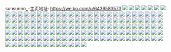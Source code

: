 sunsunnn_-主页地址: https://weibo.com/u/6436583573 
![](https://wx4.sinaimg.cn/mw2000/0071Bfq5gy1gff83g4xagj31hc0u0q9f.jpg) 
![](https://wx4.sinaimg.cn/mw2000/0071Bfq5gy1gff83u8j1wj31hc0u0wl7.jpg) 
![](https://wx4.sinaimg.cn/mw2000/0071Bfq5gy1gff83hn52hj31hc0u0gs9.jpg) 
![](https://wx4.sinaimg.cn/mw2000/0071Bfq5gy1gff83ixcq8j31hc0u0agw.jpg) 
![](https://wx4.sinaimg.cn/mw2000/0071Bfq5gy1gff83i3cn8j31hc0u0jw3.jpg) 
![](https://wx4.sinaimg.cn/mw2000/0071Bfq5gy1gff83ig9muj31hc0u0tg3.jpg) 
![](https://wx4.sinaimg.cn/mw2000/0071Bfq5gy1gff83jf212j30rs0v97ba.jpg) 
![](https://wx4.sinaimg.cn/mw2000/0071Bfq5gy1gff83jxev6j30rs0v9thr.jpg) 
![](https://wx4.sinaimg.cn/mw2000/0071Bfq5gy1gff83f7naij31hc0u0tiy.jpg) 
![](https://wx4.sinaimg.cn/mw2000/0071Bfq5ly1gfd5zp2awkj30u014015t.jpg) 
![](https://wx4.sinaimg.cn/mw2000/0071Bfq5ly1gfd5zraxx8j30u014010r.jpg) 
![](https://wx4.sinaimg.cn/mw2000/0071Bfq5ly1gfd5zq5ejbj30u00u0aeg.jpg) 
![](https://wx4.sinaimg.cn/mw2000/0071Bfq5ly1gfd5zsi00xj30u00u0qbq.jpg) 
![](https://wx4.sinaimg.cn/mw2000/0071Bfq5gy1gf8fvq6xtsj31h60tigut.jpg) 
![](https://wx4.sinaimg.cn/mw2000/0071Bfq5ly1gf7ap9s262j31hc0u0n4h.jpg) 
![](https://wx4.sinaimg.cn/mw2000/0071Bfq5ly1gf7ap4rjwwj31hc0u0wk1.jpg) 
![](https://wx4.sinaimg.cn/mw2000/0071Bfq5ly1gf7ap5r06gj31hc0u0gs8.jpg) 
![](https://wx4.sinaimg.cn/mw2000/0071Bfq5ly1gf7ap3bc82j31hc0u0dnu.jpg) 
![](https://wx4.sinaimg.cn/mw2000/0071Bfq5ly1gf7ap8w1u6j31hc0u0n3t.jpg) 
![](https://wx4.sinaimg.cn/mw2000/0071Bfq5ly1gf7ap7uyxhj31hc0u07ct.jpg) 
![](https://wx4.sinaimg.cn/mw2000/0071Bfq5ly1gf7ap72qfrj31hc0u046p.jpg) 
![](https://wx4.sinaimg.cn/mw2000/0071Bfq5ly1gf7ap6d3imj31hc0u0gqg.jpg) 
![](https://wx4.sinaimg.cn/mw2000/0071Bfq5ly1gf7ap4acrnj31hc0u0gqy.jpg) 
![](https://wx4.sinaimg.cn/mw2000/0071Bfq5gy1gf5mnra2n5j31o01o07wh.jpg) 
![](https://wx4.sinaimg.cn/mw2000/0071Bfq5gy1gf5mnqmchuj31o01o07wh.jpg) 
![](https://wx4.sinaimg.cn/mw2000/0071Bfq5gy1gf4oga92ckj31o01o07wi.jpg) 
![](https://wx4.sinaimg.cn/mw2000/0071Bfq5gy1gf2toj6mt9j3140140qgk.jpg) 
![](https://wx4.sinaimg.cn/mw2000/0071Bfq5gy1gf2tok2v36j314014017k.jpg) 
![](https://wx4.sinaimg.cn/mw2000/0071Bfq5gy1gf2tokjegxj3140140nby.jpg) 
![](https://wx4.sinaimg.cn/mw2000/0071Bfq5gy1gf2tokxd15j3140140gvm.jpg) 
![](https://wx4.sinaimg.cn/mw2000/0071Bfq5gy1gf2tojp2atj3140140kd6.jpg) 
![](https://wx4.sinaimg.cn/mw2000/0071Bfq5gy1gf2nlq4x9hj32c0340npf.jpg) 
![](https://wx4.sinaimg.cn/mw2000/0071Bfq5gy1geu8isru9lj31o01o0npd.jpg) 
![](https://wx4.sinaimg.cn/mw2000/0071Bfq5gy1geu8iu76ywj31o01o0b29.jpg) 
![](https://wx4.sinaimg.cn/mw2000/0071Bfq5gy1geu8iuzx24j31o01o0npd.jpg) 
![](https://wx4.sinaimg.cn/mw2000/0071Bfq5gy1geu8irwg65j31o01o0u0x.jpg) 
![](https://wx4.sinaimg.cn/mw2000/0071Bfq5ly1get6cytddbj30u30u0gvz.jpg) 
![](https://wx4.sinaimg.cn/mw2000/0071Bfq5ly1get6czmqrlj31400u0ah2.jpg) 
![](https://wx4.sinaimg.cn/mw2000/0071Bfq5gy1geqpoa54lzj329g29g7wi.jpg) 
![](https://wx4.sinaimg.cn/mw2000/0071Bfq5gy1genjnyaj74j32c0340x6p.jpg) 
![](https://wx4.sinaimg.cn/mw2000/0071Bfq5gy1genjo72zayj32c02efqv5.jpg) 
![](https://wx4.sinaimg.cn/mw2000/0071Bfq5gy1genjnu3jxoj32c0340x6q.jpg) 
![](https://wx4.sinaimg.cn/mw2000/0071Bfq5gy1genjnsqtz3j324g24gkjl.jpg) 
![](https://wx4.sinaimg.cn/mw2000/0071Bfq5gy1genjnzmttmj32c03407wi.jpg) 
![](https://wx4.sinaimg.cn/mw2000/0071Bfq5gy1genjo3dqxqj32c0340npd.jpg) 
![](https://wx4.sinaimg.cn/mw2000/0071Bfq5gy1genjo10hlcj32c0340x6p.jpg) 
![](https://wx4.sinaimg.cn/mw2000/0071Bfq5gy1genjo5nynsj32c02c0e82.jpg) 
![](https://wx4.sinaimg.cn/mw2000/0071Bfq5gy1genjnwyskfj328a2z1qv6.jpg) 
![](https://wx4.sinaimg.cn/mw2000/0071Bfq5gy1genjnvnzivj325t2vrkjn.jpg) 
![](https://wx4.sinaimg.cn/mw2000/0071Bfq5gy1genjo27yifj32kk1xfkjl.jpg) 
![](https://wx4.sinaimg.cn/mw2000/0071Bfq5gy1gehxtpzsasj32c0340npe.jpg) 
![](https://wx4.sinaimg.cn/mw2000/0071Bfq5gy1gehxtn28ilj33402c0b2a.jpg) 
![](https://wx4.sinaimg.cn/mw2000/0071Bfq5ly1gej05p9j39j30u0140aja.jpg) 
![](https://wx4.sinaimg.cn/mw2000/0071Bfq5gy1gehxtofo20j327g2ycb2b.jpg) 
![](https://wx4.sinaimg.cn/mw2000/0071Bfq5gy1gehxtqz3z4j32c0340qv6.jpg) 
![](https://wx4.sinaimg.cn/mw2000/0071Bfq5gy1gehxts2i5kj32c02c0b2a.jpg) 
![](https://wx4.sinaimg.cn/mw2000/0071Bfq5gy1gehxtuzhfmj328k2zfe82.jpg) 
![](https://wx4.sinaimg.cn/mw2000/0071Bfq5gy1gehxtt4zg9j32c02c0b2a.jpg) 
![](https://wx4.sinaimg.cn/mw2000/0071Bfq5gy1gehxtvvokdj32432yf1ky.jpg) 
![](https://wx4.sinaimg.cn/mw2000/0071Bfq5gy1gehxtlzpelj32c0340x6r.jpg) 
![](https://wx4.sinaimg.cn/mw2000/0071Bfq5gy1gegnpmr76zj31zi2rmb2b.jpg) 
![](https://wx4.sinaimg.cn/mw2000/0071Bfq5gy1gegnpow2kqj32c02c07wj.jpg) 
![](https://wx4.sinaimg.cn/mw2000/0071Bfq5gy1geffqlgvqqj325l25lx6p.jpg) 
![](https://wx4.sinaimg.cn/mw2000/0071Bfq5ly1gebu4k9pdkj30u018ugwi.jpg) 
![](https://wx4.sinaimg.cn/mw2000/0071Bfq5gy1geaw6nkawlj31o0280u0x.jpg) 
![](https://wx4.sinaimg.cn/mw2000/0071Bfq5gy1geaw6kpwmaj31o01o04qp.jpg) 
![](https://wx4.sinaimg.cn/mw2000/0071Bfq5gy1geaw6m5a1jj31o0280x6p.jpg) 
![](https://wx4.sinaimg.cn/mw2000/0071Bfq5ly1ge32yz1ql4j30rs1awn7k.jpg) 
![](https://wx4.sinaimg.cn/mw2000/0071Bfq5ly1ge32z0tznej30rs1aw49t.jpg) 
![](https://wx4.sinaimg.cn/mw2000/0071Bfq5ly1ge32yx7oobj30rs1aw164.jpg) 
![](https://wx4.sinaimg.cn/mw2000/0071Bfq5ly1ge32z28aglj30rs1qi490.jpg) 
![](https://wx4.sinaimg.cn/mw2000/0071Bfq5ly1ge32z439gqj30rs1aw47a.jpg) 
![](https://wx4.sinaimg.cn/mw2000/0071Bfq5gy1gdzd703g0yj32s92s9qv5.jpg) 
![](https://wx4.sinaimg.cn/mw2000/0071Bfq5ly1gdshqlm78bj30u00u0dr8.jpg) 
![](https://wx4.sinaimg.cn/mw2000/0071Bfq5ly1gdshqm4apij30u00u0429.jpg) 
![](https://wx4.sinaimg.cn/mw2000/0071Bfq5ly1gdshqmr9sdj30u00u0n4e.jpg) 
![](https://wx4.sinaimg.cn/mw2000/0071Bfq5ly1gdshqkz4u5j30u00u0497.jpg) 
![](https://wx4.sinaimg.cn/mw2000/0071Bfq5ly1gdshqnmkl3j30u00u0qe2.jpg) 
![](https://wx4.sinaimg.cn/mw2000/0071Bfq5ly1gdshqooaxyj30u00u0qci.jpg) 
![](https://wx4.sinaimg.cn/mw2000/0071Bfq5ly1gdnws3sn0vj30rs1ckwol.jpg) 
![](https://wx4.sinaimg.cn/mw2000/0071Bfq5ly1gdnws0idfxj30rs0wd7cd.jpg) 
![](https://wx4.sinaimg.cn/mw2000/0071Bfq5ly1gdnws86k15j30rs1sqnaf.jpg) 
![](https://wx4.sinaimg.cn/mw2000/0071Bfq5gy1gdnws9fb1bj30rs28xk9k.jpg) 
![](https://wx4.sinaimg.cn/mw2000/0071Bfq5gy1gdnws9tke0j30rs1cktk1.jpg) 
![](https://wx4.sinaimg.cn/mw2000/0071Bfq5gy1gdnwsahfjhj30rs1ckqld.jpg) 
![](https://wx4.sinaimg.cn/mw2000/0071Bfq5gy1gdnwsb4nwbj30rs1sq4gv.jpg) 
![](https://wx4.sinaimg.cn/mw2000/0071Bfq5ly1gdfpqngghkj31jk1jkkgz.jpg) 
![](https://wx4.sinaimg.cn/mw2000/0071Bfq5ly1gdfpqnwqmzj30qo0pg41l.jpg) 
![](https://wx4.sinaimg.cn/mw2000/0071Bfq5ly1gdfpqoa4vcj311q1kw7o2.jpg) 
![](https://wx4.sinaimg.cn/mw2000/0071Bfq5ly1gbdx2b36mtj31dp0rxn31.jpg) 
![](https://wx4.sinaimg.cn/mw2000/0071Bfq5ly1gaw8a682zej34mo334b2d.jpg) 
![](https://wx4.sinaimg.cn/mw2000/0071Bfq5ly1gaw8a17j8dj34mo334kjp.jpg) 
![](https://wx4.sinaimg.cn/mw2000/0071Bfq5ly1gaw8b376wkj34mo334hdx.jpg) 
![](https://wx4.sinaimg.cn/mw2000/0071Bfq5ly1gaw8bdzd5qj34mo334hdx.jpg) 
![](https://wx4.sinaimg.cn/mw2000/0071Bfq5ly1gaw8a9py8nj34mo334hdx.jpg) 
![](https://wx4.sinaimg.cn/mw2000/0071Bfq5ly1gaw8akcg2wj34mo334npj.jpg) 
![](https://wx4.sinaimg.cn/mw2000/0071Bfq5gy1ga7xn8og6pj30s31o0n9p.jpg) 
![](https://wx4.sinaimg.cn/mw2000/0071Bfq5ly1ga5jbh5k0hj31o01o04qp.jpg) 
![](https://wx4.sinaimg.cn/mw2000/0071Bfq5ly1ga5jc059a1j31o02804qq.jpg) 
![](https://wx4.sinaimg.cn/mw2000/0071Bfq5ly1ga5jc0i7wmj316o1kukih.jpg) 
![](https://wx4.sinaimg.cn/mw2000/0071Bfq5ly1ga5jc1mx6jj32801o0hdu.jpg) 
![](https://wx4.sinaimg.cn/mw2000/0071Bfq5ly1ga5jc2696sj31xs1gchdt.jpg) 
![](https://wx4.sinaimg.cn/mw2000/0071Bfq5ly1ga5jc471loj32801o0e82.jpg) 
![](https://wx4.sinaimg.cn/mw2000/0071Bfq5ly1g9sieb36orj30go0gognf.jpg) 
![](https://wx4.sinaimg.cn/mw2000/0071Bfq5ly1g9pjb8xdoaj31420u0n88.jpg) 
![](https://wx4.sinaimg.cn/mw2000/0071Bfq5ly1g9nh6sgqi6j32801o0hdt.jpg) 
![](https://wx4.sinaimg.cn/mw2000/0071Bfq5ly1g9nh6q9ahrj32801o0e81.jpg) 
![](https://wx4.sinaimg.cn/mw2000/0071Bfq5ly1g9nh6kutjbj31y01nzkjl.jpg) 
![](https://wx4.sinaimg.cn/mw2000/0071Bfq5ly1g9nh6v3q0ej32c02c0kjm.jpg) 
![](https://wx4.sinaimg.cn/mw2000/0071Bfq5ly1g9nh6ouavlj31bz1rzhdt.jpg) 
![](https://wx4.sinaimg.cn/mw2000/0071Bfq5ly1g9nh6zczefj32c02c0u0y.jpg) 
![](https://wx4.sinaimg.cn/mw2000/0071Bfq5ly1g9nh71sjp5j32c0340b2a.jpg) 
![](https://wx4.sinaimg.cn/mw2000/0071Bfq5ly1g9nh75cosfj32c02c01kz.jpg) 
![](https://wx4.sinaimg.cn/mw2000/0071Bfq5ly1g9nh6n0bn5j31o02804qq.jpg) 
![](https://wx4.sinaimg.cn/mw2000/0071Bfq5ly1g9dmg7g15zj30u00u0qc7.jpg) 
![](https://wx4.sinaimg.cn/mw2000/0071Bfq5ly1g9b5uzs4fhj31o01o0qv6.jpg) 
![](https://wx4.sinaimg.cn/mw2000/0071Bfq5ly1g92e3xafu3j32yn1o07wi.jpg) 
![](https://wx4.sinaimg.cn/mw2000/0071Bfq5ly1g92e2c8oy9j333z2dyx6q.jpg) 
![](https://wx4.sinaimg.cn/mw2000/0071Bfq5ly1g92e40v7vyj32yn1o0qv6.jpg) 
![](https://wx4.sinaimg.cn/mw2000/0071Bfq5ly1g92e445isuj32ym1p14qq.jpg) 
![](https://wx4.sinaimg.cn/mw2000/0071Bfq5ly1g77ibgh6kuj34802tce82.jpg) 
![](https://wx4.sinaimg.cn/mw2000/0071Bfq5ly1g77iasnz4oj334022onpd.jpg) 
![](https://wx4.sinaimg.cn/mw2000/0071Bfq5ly1g77ibmavx5j32c02c0qv6.jpg) 
![](https://wx4.sinaimg.cn/mw2000/0071Bfq5ly1g77iavthhgj33402c0u0x.jpg) 
![](https://wx4.sinaimg.cn/mw2000/0071Bfq5ly1g77ib6vf1wj33402c0u0x.jpg) 
![](https://wx4.sinaimg.cn/mw2000/0071Bfq5ly1g77ib2ra9jj33402c0x6p.jpg) 
![](https://wx4.sinaimg.cn/mw2000/0071Bfq5ly1g77ibayhovj32po42jx6p.jpg) 
![](https://wx4.sinaimg.cn/mw2000/0071Bfq5ly1g77ibixa1uj34802tcqv5.jpg) 
![](https://wx4.sinaimg.cn/mw2000/0071Bfq5ly1g77iap08ixj32tc480e81.jpg) 
![](https://wx4.sinaimg.cn/mw2000/0071Bfq5ly1g6sgiowjfjj31o01o0e81.jpg) 
![](https://wx4.sinaimg.cn/mw2000/0071Bfq5ly1g6sgilkth2j31o01o0hdt.jpg) 
![](https://wx4.sinaimg.cn/mw2000/0071Bfq5ly1g6sgihiieuj31o01o0e81.jpg) 
![](https://wx4.sinaimg.cn/mw2000/0071Bfq5ly1g5w1y0qpfrj31o01o0x6p.jpg) 
![](https://wx4.sinaimg.cn/mw2000/0071Bfq5ly1g5w1x4pk8pj31xg1g21ky.jpg) 
![](https://wx4.sinaimg.cn/mw2000/0071Bfq5ly1g5w1yk1p04j31o01o0x6p.jpg) 
![](https://wx4.sinaimg.cn/mw2000/0071Bfq5ly1g57n5t3rg0j33402c04qq.jpg) 
![](https://wx4.sinaimg.cn/mw2000/0071Bfq5ly1g57n5m2teqj31o01o0u0x.jpg) 
![](https://wx4.sinaimg.cn/mw2000/0071Bfq5ly1g57n5wwsipj33402c0kjm.jpg) 
![](https://wx4.sinaimg.cn/mw2000/0071Bfq5ly1g57n5zoy2ij31o0280kjl.jpg) 
![](https://wx4.sinaimg.cn/mw2000/0071Bfq5ly1g57n61bq0qj31o02804qp.jpg) 
![](https://wx4.sinaimg.cn/mw2000/0071Bfq5ly1g57n5iojkqj31o02804qp.jpg) 
![](https://wx4.sinaimg.cn/mw2000/0071Bfq5ly1g57n62wfijj31o0280b29.jpg) 
![](https://wx4.sinaimg.cn/mw2000/0071Bfq5ly1g57n65l0yfj33402c07wi.jpg) 
![](https://wx4.sinaimg.cn/mw2000/0071Bfq5ly1g57n678pi1j31o0280e81.jpg) 
![](https://wx4.sinaimg.cn/mw2000/0071Bfq5ly1g0lcke6sh5j30rs2hvnpg.jpg) 
